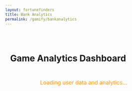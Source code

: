```yaml
---
layout: fortunefinders
title: Bank Analytics
permalink: /gamify/bankanalytics
---
```


<style>
  :root {
    --primary-color: #ff9800;
    --background-color: #1f1f1f;
    --text-color: #ffffff;
    --chart-grid-color: rgba(255, 255, 255, 0.1);
  }

  .container {
    max-width: 1200px;
    margin: 0 auto;
    padding: 2rem 1rem;
  }

  .game-card {
    background-color: #2d2d2d;
    border-radius: 8px;
    padding: 1.5rem;
    margin-bottom: 1.5rem;
    box-shadow: 0 4px 8px rgba(0, 0, 0, 0.2);
  }

  .chart-grid {
    display: grid;
    grid-template-columns: repeat(auto-fit, minmax(300px, 1fr));
    gap: 1.5rem;
    margin-top: 1.5rem;
  }

  .chart-container {
    height: 400px;
    position: relative;
  }

  .game-title {
    color: var(--primary-color);
    border-left: 4px solid var(--primary-color);
    padding-left: 1rem;
    margin: 0 0 1.5rem 0;
  }

  .toggle-container {
    display: flex;
    gap: 0.5rem;
    flex-wrap: wrap;
    margin-bottom: 1.5rem;
  }

  .toggle-button {
    background: none;
    border: 1px solid currentColor;
    color: var(--text-color);
    padding: 0.3rem 0.8rem;
    border-radius: 15px;
    cursor: pointer;
    transition: all 0.3s;
  } 

  .toggle-button.active {
    background: var(--primary-color);
    border-color: var(--primary-color);
    font-weight: bold;
  }

  .error-message {
    color: #ff6b6b;
    text-align: center;
    padding: 2rem;
  }

  .demo-warning {
    color: #ffd700;
    text-align: center;
    padding: 1rem;
    border: 1px solid #ffd700;
    border-radius: 4px;
    margin: 1rem 0;
  }

  .loading-message {
    color: var(--primary-color);
    text-align: center;
    padding: 2rem;
    font-size: 1.1rem;
  }

  .user-info {
    background-color: #3d3d3d;
    border-radius: 8px;
    padding: 1rem;
    margin-bottom: 1.5rem;
    border-left: 4px solid var(--primary-color);
  }

  .user-info h3 {
    color: var(--primary-color);
    margin: 0 0 0.5rem 0;
  }

  .user-stats {
    display: grid;
    grid-template-columns: repeat(auto-fit, minmax(200px, 1fr));
    gap: 1rem;
  }

  .stat-item {
    display: flex;
    justify-content: space-between;
    padding: 0.5rem 0;
    border-bottom: 1px solid #555;
  }

  .stat-value {
    font-weight: bold;
  }

  .back-button {
    background: var(--primary-color);
    color: white;
    border: none;
    padding: 0.5rem 1rem;
    border-radius: 4px;
    cursor: pointer;
    text-decoration: none;
    display: inline-block;
    margin-bottom: 1rem;
    transition: background-color 0.3s;
  }

  .back-button:hover {
    background: #e68900;
    color: white;
    text-decoration: none;
  }
</style>

<div class="container">
  <h1 class="text-light">Game Analytics Dashboard</h1>

  <div id="loadingMessage" class="loading-message">
    Loading user data and analytics...
  </div>

  <div id="errorMessage" class="error-message" style="display: none;">
    Failed to load analytics data. Please check your connection and try again.
  </div>

  <div id="mainContent" style="display: none;">
    <div id="userInfo" class="user-info" style="display: none;">
      <h3 id="userName">User Analytics</h3>
      <div class="user-stats" id="userStats">
        <!-- User stats will be populated here -->
      </div>
    </div>
    <div class="game-card">
      <h2 class="game-title">Individual Game Analytics</h2>
      <div class="toggle-container" id="toggleButtons">
        <button class="toggle-button active" data-game="dice">Dice</button>
        <button class="toggle-button active" data-game="poker">Poker</button>
        <button class="toggle-button active" data-game="mines">Mines</button>
        <button class="toggle-button active" data-game="blackjack">Blackjack</button>
      </div>
      <div class="chart-container">
        <canvas id="combinedChart"></canvas>
      </div>
    </div>
    <div class="chart-grid">
      <div class="game-card">
        <h3 class="game-title">Dice</h3>
        <div class="chart-container">
          <canvas id="diceChart"></canvas>
        </div>
      </div>                  
      <div class="game-card">
        <h3 class="game-title">Poker</h3>
        <div class="chart-container">
          <canvas id="pokerChart"></canvas>
        </div>
      </div>
      <div class="game-card">
        <h3 class="game-title">Mines</h3>
        <div class="chart-container">
          <canvas id="minesChart"></canvas>
        </div>
      </div>
      <div class="game-card">
        <h3 class="game-title">Blackjack</h3>
        <div class="chart-container">
          <canvas id="blackjackChart"></canvas>
        </div>
      </div>
    </div>
  </div>
</div>
<script src="{{site.baseurl}}/assets/js/api/config.js"></script>
<script src="https://cdn.jsdelivr.net/npm/chart.js"></script>
<script type="module">
import { javaURI, fetchOptions } from '{{site.baseurl}}/assets/js/api/config.js';
/**
 * @fileoverview Bank Analytics Dashboard
 * 
 * This module provides a comprehensive analytics dashboard for tracking game performance
 * across multiple casino games including Dice, Poker, Mines, and Blackjack.
 * 
 * Features:
 * - Real-time data visualization using Chart.js
 * - Individual game performance tracking
 * - Combined analytics view with toggle functionality and timestamp-based visualization
 * - Responsive design with dark theme
 * - Dynamic data fetching from backend APIs
 * - URL parameter and session-based user identification
 * - User analytics display with risk assessment
 * - Enhanced chart visualization with visible data points from first transaction
 * 
 * @author Your Name
 * @version 1.1.0
 */
/**
 * Configuration object containing game-specific settings including colors,
 * labels, and API endpoints for data retrieval.
 * 
 * @constant {Object} gameConfig
 * @property {Object} dice - Dice game configuration
 * @property {Object} poker - Poker game configuration  
 * @property {Object} mines - Mines game configuration
 * @property {Object} blackjack - Blackjack game configuration
 */
const gameConfig = {
  'dice': { color: '#FFCE56', label: 'Dice', endpoint: '/profitmap/dice' },
  'poker': { color: '#FF6384', label: 'Poker', endpoint: '/profitmap/poker' },
  'mines': { color: '#9966FF', label: 'Mines', endpoint: '/profitmap/mines' },
  'blackjack': { color: '#4BC0C0', label: 'Blackjack', endpoint: '/profitmap/blackjack' }
};
/**
 * Global variable storing the current user's person ID
 * @type {number|null}
 */
let personId = null;
/**
 * Chart.js instance for the combined analytics view
 * @type {Chart|null}
 */
let combinedChart = null;
/**
 * Object containing Chart.js instances for individual game charts
 * @type {Object<string, Chart>}
 */
const individualCharts = {};
/**
 * Extracts person ID from URL parameters.
 * Supports direct linking to specific user analytics.
 * 
 * @function getPersonIdFromUrl
 * @returns {number|null} The person ID from URL parameters, or null if not found
 */
function getPersonIdFromUrl() {
  const urlParams = new URLSearchParams(window.location.search);
  const paramPersonId = urlParams.get('personId');
  console.log('PersonId from URL:', paramPersonId);
  return paramPersonId ? parseInt(paramPersonId, 10) : null;
}
/**
 * Fetches the current user's person ID from the backend API session.
 * This ID is required for all subsequent data requests when no URL parameter exists.
 * 
 * @async
 * @function fetchPersonIdFromSession
 * @returns {Promise<number>} The user's person ID from session
 * @throws {Error} When API request fails or response is invalid
 */
async function fetchPersonIdFromSession() {
  try {
    console.log('Fetching person ID from session...');
    const personResponse = await fetch(`${javaURI}/api/person/get`, fetchOptions);
    if (!personResponse.ok) {
      throw new Error(`Failed to fetch person data: ${personResponse.status} ${await personResponse.text()}`);
    }
    const personData = await personResponse.json();
    console.log('Person data from session:', personData);
    if (!personData.id) {
      throw new Error("Could not determine user ID from session");
    }
    return personData.id;
  } catch (error) {
    console.error('Error fetching person ID from session:', error);
    throw error;
  }
}
/**
 * Fetches comprehensive user analytics data including balance, loan info, and risk assessment.
 * 
 * @async
 * @function fetchUserAnalytics
 * @param {number} personId - The user's person ID
 * @returns {Promise<Object>} User analytics data object
 * @throws {Error} When API request fails or returns invalid data
 */
async function fetchUserAnalytics(personId) {
  try {
    console.log('Fetching user analytics for personId:', personId);
    const response = await fetch(`${javaURI}/bank/analytics/person/${personId}`, fetchOptions);
    if (!response.ok) {
      throw new Error(`Failed to fetch user analytics: ${response.status}`);
    }
    const result = await response.json();
    if (result.success && result.data) {
      return result.data;
    } else {
      throw new Error('Invalid analytics data received');
    }
  } catch (error) {
    console.error('Error fetching user analytics:', error);
    throw error;
  }
}
/**
 * Displays user information and statistics in the dashboard header.
 * Shows balance, loan amount, interest rate, and risk category with color coding.
 * 
 * @function displayUserInfo
 * @param {Object} analyticsData - User analytics data from API
 * @param {string} analyticsData.username - User's display name
 * @param {number} analyticsData.userId - User's ID
 * @param {number} analyticsData.balance - Current account balance
 * @param {number} analyticsData.loanAmount - Outstanding loan amount
 * @param {number} analyticsData.dailyInterestRate - Daily interest rate percentage
 * @param {number} analyticsData.riskCategory - Risk category (0=low, 1=medium, 2=high)
 * @param {string} analyticsData.riskCategoryString - Human-readable risk category
 */
function displayUserInfo(analyticsData) {
  const userInfoDiv = document.getElementById('userInfo');
  const userNameElement = document.getElementById('userName');
  const userStatsElement = document.getElementById('userStats');
  const username = analyticsData.username || `User ${analyticsData.userId}`;
  userNameElement.textContent = `${username} - Analytics Dashboard`;
  /**
   * Returns appropriate color for risk category display.
   * 
   * @function getRiskColor
   * @param {number} riskCategory - Risk category (0, 1, or 2)
   * @returns {string} CSS color value
   */
  function getRiskColor(riskCategory) {
    switch(riskCategory) {
      case 0: return '#00ff7f'; // Low risk - green
      case 1: return '#ffcc00'; // Medium risk - yellow
      case 2: return '#ff6666'; // High risk - red
      default: return '#ffffff';
    }
  }
  userStatsElement.innerHTML = `
    <div class="stat-item">
      <span>Balance:</span>
      <span class="stat-value" style="color: #00ff7f;">$${Number(analyticsData.balance).toFixed(2)}</span>
    </div>
    <div class="stat-item">
      <span>Loan Amount:</span>
      <span class="stat-value" style="color: #ff6666;">$${Number(analyticsData.loanAmount).toFixed(2)}</span>
    </div>
    <div class="stat-item">
      <span>Daily Interest Rate:</span>
      <span class="stat-value" style="color: #ffcc00;">${Number(analyticsData.dailyInterestRate).toFixed(2)}%</span>
    </div>
    <div class="stat-item">
      <span>Risk Category:</span>
      <span class="stat-value" style="color: ${getRiskColor(analyticsData.riskCategory)};">${analyticsData.riskCategoryString}</span>
    </div>
  `;
  userInfoDiv.style.display = 'block';
}
/**
 * Processes raw transaction data into chart-ready format.
 * Sorts transactions chronologically and calculates running totals.
 * 
 * @function processTransactions
 * @param {Array<Array>} transactions - Array of [timestamp, amount] pairs
 * @returns {Object} Processed data object containing labels, values, and running totals
 * @returns {Array<string>} returns.labels - Time-formatted labels for chart x-axis
 * @returns {Array<number>} returns.values - Individual transaction amounts
 * @returns {Array<number>} returns.runningTotal - Cumulative sum of all transactions
 */
function processTransactions(transactions) {
  console.log('Processing transactions:', transactions);
  if (!transactions || transactions.length === 0) {
    console.log('No transactions found');
    return { labels: [], values: [], runningTotal: [] };
  }
  // Sort transactions by timestamp
  const sortedTransactions = [...transactions].sort((a, b) => {
    const dateA = new Date(a[0]);
    const dateB = new Date(b[0]);
    return dateA - dateB;
  });
  const labels = [];
  const values = [];
  const runningTotal = [];
  let total = 0;
  sortedTransactions.forEach(([timestamp, amount]) => {
    const date = new Date(timestamp);
    const timeLabel = date.toLocaleTimeString();
    console.log('Processing:', timeLabel, amount);
    labels.push(timeLabel);
    values.push(Number(amount));
    total += Number(amount);
    runningTotal.push(total);
  });
  console.log('Processed data:', { labels, values, runningTotal });
  return { labels, values, runningTotal };
}
/**
 * Creates a Chart.js line chart for an individual game.
 * Displays the running total of profits/losses over time.
 * 
 * @function createChart
 * @param {CanvasRenderingContext2D} ctx - Canvas 2D rendering context
 * @param {string} game - Game identifier (dice, poker, mines, blackjack)
 * @param {Object} data - Processed transaction data from processTransactions()
 * @returns {Chart} Chart.js instance for the created chart
 */
function createChart(ctx, game, data) {
  if (individualCharts[game]) {
    individualCharts[game].destroy();
  }
  return new Chart(ctx, {
    type: 'line',
    data: {
      labels: data.labels,
      datasets: [{
        label: `${gameConfig[game].label} Running Total`,
        data: data.runningTotal,
        borderColor: gameConfig[game].color,
        backgroundColor: `${gameConfig[game].color}20`,
        tension: 0.2,
        fill: true                          
      }]
    },
    options: {
      responsive: true,
      maintainAspectRatio: false,
      scales: {
        y: {
          beginAtZero: true,
          grid: { color: '#ffffff20' },
          ticks: { color: '#fff' }
        },             
        x: {             
          grid: { color: '#ffffff10' },             
          ticks: { color: '#fff' }             
        }
      },             
      plugins: {             
        legend: { labels: { color: '#fff' } }             
      }
    }             
  });                          
}
/**
 * Creates a combined chart showing all games' performance on a unified timeline.
 * Modified to show lines from the first data point using timestamp-based visualization,
 * ensuring that single-day data is properly displayed with visible chart lines.
 * 
 * @function createCombinedChart
 * @param {Object<string, Array>} gameData - Object containing processed data for each game
 * @param {Array<Array>} gameData[game] - Array of [timestamp, amount] pairs for each game
 */
function createCombinedChart(gameData) {
  const ctx = document.getElementById('combinedChart').getContext('2d');
  if (combinedChart) {
    combinedChart.destroy();
  }
  // Create a unified timestamp set for proper spacing
  const timestampSet = new Set();
  // Collect all unique timestamps from all games
  Object.entries(gameData).forEach(([game, rawData]) => {
    if (rawData && rawData.length > 0) {
      rawData.forEach(([timestamp]) => {
        timestampSet.add(timestamp);
      });
    }
  });
  // Sort timestamps chronologically
  const sortedTimestamps = Array.from(timestampSet).sort((a, b) => new Date(a) - new Date(b));
  // Create readable labels from timestamps
  const sortedLabels = sortedTimestamps.map(timestamp => {
    const date = new Date(timestamp);
    // Use both date and time for better granularity
    return date.toLocaleDateString() + ' ' + date.toLocaleTimeString([], {hour: '2-digit', minute:'2-digit'});
  });
  const datasets = [];
  // Process each game's data
  Object.entries(gameData).forEach(([game, rawData]) => {
    if (!rawData || rawData.length === 0) {
      // Create empty dataset for games with no data
      datasets.push({
        label: gameConfig[game].label,
        data: new Array(sortedTimestamps.length).fill(null),
        borderColor: gameConfig[game].color,
        backgroundColor: `${gameConfig[game].color}30`,
        tension: 0.2,
        fill: false,
        spanGaps: true,
        hidden: false,
        pointRadius: 4,
        pointHoverRadius: 6
      });
      return;
    }
    // Create timestamp balance map
    const timestampBalanceMap = {};
    let cumulativeBalance = 0;
    // Sort transactions by timestamp
    const sortedTransactions = [...rawData].sort((a, b) => new Date(a[0]) - new Date(b[0]));
    // Calculate cumulative balance for each timestamp
    sortedTransactions.forEach(([timestamp, amount]) => {
      const value = parseFloat(amount) || 0;
      cumulativeBalance += value;
      timestampBalanceMap[timestamp] = cumulativeBalance;
    });
    // Map sorted timestamps to their corresponding balance values
    const dataPoints = sortedTimestamps.map(timestamp => {
      if (timestampBalanceMap.hasOwnProperty(timestamp)) {
        return timestampBalanceMap[timestamp];
      }
      // For timestamps without data, use the previous cumulative balance or null
      const prevTimestamp = sortedTimestamps.find(ts => 
        new Date(ts) < new Date(timestamp) && timestampBalanceMap.hasOwnProperty(ts)
      );
      return prevTimestamp ? timestampBalanceMap[prevTimestamp] : null;
    });
    datasets.push({
      label: gameConfig[game].label,
      data: dataPoints,
      borderColor: gameConfig[game].color,
      backgroundColor: `${gameConfig[game].color}30`,
      tension: 0.2,
      fill: false,
      spanGaps: true,
      hidden: false,
      pointRadius: 4,
      pointHoverRadius: 6
    });
  });
  combinedChart = new Chart(ctx, {
    type: 'line',
    data: {
      labels: sortedLabels,
      datasets: datasets
    },
    options: {
      responsive: true,
      maintainAspectRatio: false,
      scales: {
        y: { 
          beginAtZero: true, 
          grid: { color: '#ffffff20' }, 
          ticks: { color: '#fff' } 
        },
        x: { 
          grid: { color: '#ffffff10' }, 
          ticks: { 
            color: '#fff',
            maxTicksLimit: 8, // Limit number of x-axis labels for better readability
            maxRotation: 45,
            minRotation: 0
          } 
        }
      },
      plugins: { 
        legend: { labels: { color: '#fff' } },
        tooltip: {
          mode: 'index',
          intersect: false,
          callbacks: {
            title: function(tooltipItems) {
              return tooltipItems[0].label;
            }
          }
        }
      },
      interaction: {
        mode: 'nearest',
        axis: 'x',
        intersect: false
      },
      elements: {
        line: {
          borderWidth: 2
        },
        point: {
          radius: 4,
          hoverRadius: 6
        }
      }
    }
  });
}
/**
 * Fetches game transaction data from backend APIs for all configured games.
 * Uses the current user's person ID to retrieve personalized data.
 * 
 * @async
 * @function fetchGameData
 * @returns {Promise<Object<string, Array>>} Object containing transaction arrays for each game
 * @throws {Error} When person ID is not available or API requests fail
 */
async function fetchGameData() {
  if (!personId) {
    throw new Error('Person ID not available');
  }
  const gameData = {};
  try {
    // Fetch data for each game using dynamic user ID
    for (const [game, config] of Object.entries(gameConfig)) {
      const endpoint = `${javaURI}/bank/${personId}${config.endpoint}`;
      console.log(`Fetching data for ${game} from ${endpoint}`);
      try {
        const response = await fetch(endpoint, fetchOptions);
        if (response.ok) {
          const data = await response.json();
          console.log(`Data for ${game}:`, data);
          gameData[game] = data;
        } else {
          console.warn(`Failed to fetch ${game} data: HTTP ${response.status}`);
          gameData[game] = [];
        }
      } catch (error) {
        console.error(`Error fetching ${game} data:`, error);
        gameData[game] = [];
      }
    }
    console.log('All game data:', gameData);
    return gameData;
  } catch (error) {
    console.error('Error in fetchGameData:', error);
    throw error;
  }
}
/**
 * Main data loading function that orchestrates the entire data fetching and chart creation process.
 * Fetches user ID, retrieves user analytics and game data, processes transactions, and creates all charts.
 * 
 * @async
 * @function loadData
 * @returns {Promise<Object>} Processed game data used for chart creation
 * @throws {Error} When any step in the data loading process fails
 */
async function loadData() {
  try {
    // First try to get personId from URL, then from session
    personId = getPersonIdFromUrl();
    if (!personId) {
      console.log('No personId in URL, fetching from session...');
      personId = await fetchPersonIdFromSession();
    }
    console.log('Using personId:', personId);
    // Fetch user analytics data to display user info
    const analyticsData = await fetchUserAnalytics(personId);
    displayUserInfo(analyticsData);
    // Then fetch game data using the person ID
    const rawGameData = await fetchGameData();
    // Process data for each game
    const processedGameData = {};
    Object.keys(gameConfig).forEach(game => {
      const rawData = rawGameData[game] || [];
      console.log(`Processing ${game} data:`, rawData);
      processedGameData[game] = processTransactions(rawData);
      // Create individual chart
      const ctx = document.getElementById(`${game}Chart`)?.getContext('2d');
      if (ctx) {
        console.log(`Creating chart for ${game}`);
        individualCharts[game] = createChart(ctx, game, processedGameData[game]);
      }
    });
    // Create combined chart with raw data for better timestamp-based handling
    createCombinedChart(rawGameData);
    return processedGameData;
  } catch (error) {
    console.error('Error loading data:', error);
    throw error;
  }
}
/**
 * Shows the main dashboard content and hides loading/error messages.
 * Called when data loading completes successfully.
 * 
 * @function showMainContent
 */
function showMainContent() {
  document.getElementById('loadingMessage').style.display = 'none';
  document.getElementById('errorMessage').style.display = 'none';
  document.getElementById('mainContent').style.display = 'block';
}
/**
 * Shows the error message and hides other UI elements.
 * Called when data loading fails.
 * 
 * @function showError
 */
function showError() {
  document.getElementById('loadingMessage').style.display = 'none';
  document.getElementById('mainContent').style.display = 'none';
  document.getElementById('errorMessage').style.display = 'block';
}
/**
 * Main initialization function that sets up the dashboard when the DOM is ready.
 * Loads data, creates charts, and sets up event listeners for interactive elements.
 * 
 * @async
 * @function init
 */
document.addEventListener('DOMContentLoaded', async () => {
  try {
    console.log('Initializing analytics dashboard...');   
    const processedData = await loadData();
    // Show main content
    showMainContent();
    /**
     * Event handler for toggle buttons in the combined chart.
     * Allows users to show/hide individual game datasets.
     * 
     * @param {Event} e - Click event from toggle button
     */
    document.querySelectorAll('.toggle-button').forEach(button => {
      button.addEventListener('click', (e) => {
        const game = e.target.dataset.game;
        const isActive = e.target.classList.contains('active');
        e.target.classList.toggle('active', !isActive);                             
        if (combinedChart) {
          const dataset = combinedChart.data.datasets
            .find(d => d.label === gameConfig[game].label);
          if (dataset) {
            dataset.hidden = isActive;
            combinedChart.update();
          }
        }
      });
    });
    console.log('Analytics dashboard initialized successfully');
  } catch (error) {
    console.error('Initialization error:', error);
    showError();
  }
});
</script>